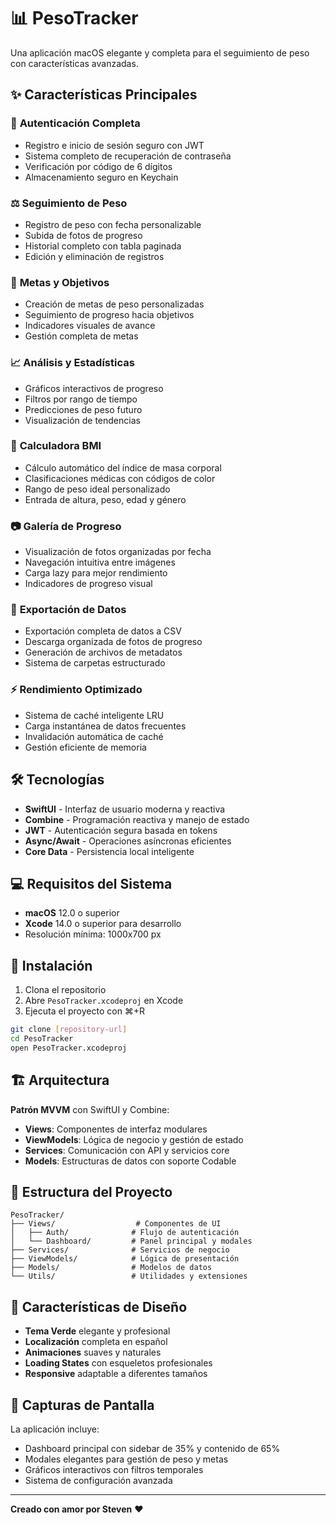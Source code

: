 # 📊 PesoTracker

Una aplicación macOS elegante y completa para el seguimiento de peso con características avanzadas.

## ✨ Características Principales

### 🔐 **Autenticación Completa**
- Registro e inicio de sesión seguro con JWT
- Sistema completo de recuperación de contraseña
- Verificación por código de 6 dígitos
- Almacenamiento seguro en Keychain

### ⚖️ **Seguimiento de Peso**
- Registro de peso con fecha personalizable
- Subida de fotos de progreso
- Historial completo con tabla paginada
- Edición y eliminación de registros

### 🎯 **Metas y Objetivos**
- Creación de metas de peso personalizadas
- Seguimiento de progreso hacia objetivos
- Indicadores visuales de avance
- Gestión completa de metas

### 📈 **Análisis y Estadísticas**
- Gráficos interactivos de progreso
- Filtros por rango de tiempo
- Predicciones de peso futuro
- Visualización de tendencias

### 🧮 **Calculadora BMI**
- Cálculo automático del índice de masa corporal
- Clasificaciones médicas con códigos de color
- Rango de peso ideal personalizado
- Entrada de altura, peso, edad y género

### 📷 **Galería de Progreso**
- Visualización de fotos organizadas por fecha
- Navegación intuitiva entre imágenes
- Carga lazy para mejor rendimiento
- Indicadores de progreso visual

### 💾 **Exportación de Datos**
- Exportación completa de datos a CSV
- Descarga organizada de fotos de progreso
- Generación de archivos de metadatos
- Sistema de carpetas estructurado

### ⚡ **Rendimiento Optimizado**
- Sistema de caché inteligente LRU
- Carga instantánea de datos frecuentes
- Invalidación automática de caché
- Gestión eficiente de memoria

## 🛠️ Tecnologías

- **SwiftUI** - Interfaz de usuario moderna y reactiva
- **Combine** - Programación reactiva y manejo de estado
- **JWT** - Autenticación segura basada en tokens
- **Async/Await** - Operaciones asíncronas eficientes
- **Core Data** - Persistencia local inteligente

## 💻 Requisitos del Sistema

- **macOS** 12.0 o superior
- **Xcode** 14.0 o superior para desarrollo
- Resolución mínima: 1000x700 px

## 🚀 Instalación

1. Clona el repositorio
2. Abre `PesoTracker.xcodeproj` en Xcode
3. Ejecuta el proyecto con ⌘+R

```bash
git clone [repository-url]
cd PesoTracker
open PesoTracker.xcodeproj
```

## 🏗️ Arquitectura

**Patrón MVVM** con SwiftUI y Combine:
- **Views**: Componentes de interfaz modulares
- **ViewModels**: Lógica de negocio y gestión de estado
- **Services**: Comunicación con API y servicios core
- **Models**: Estructuras de datos con soporte Codable

## 📁 Estructura del Proyecto

```
PesoTracker/
├── Views/                  # Componentes de UI
│   ├── Auth/              # Flujo de autenticación
│   └── Dashboard/         # Panel principal y modales
├── Services/              # Servicios de negocio
├── ViewModels/            # Lógica de presentación
├── Models/                # Modelos de datos
└── Utils/                 # Utilidades y extensiones
```

## 🎨 Características de Diseño

- **Tema Verde** elegante y profesional
- **Localización** completa en español
- **Animaciones** suaves y naturales
- **Loading States** con esqueletos profesionales
- **Responsive** adaptable a diferentes tamaños

## 📱 Capturas de Pantalla

La aplicación incluye:
- Dashboard principal con sidebar de 35% y contenido de 65%
- Modales elegantes para gestión de peso y metas
- Gráficos interactivos con filtros temporales
- Sistema de configuración avanzada

---

**Creado con amor por Steven** ❤️
